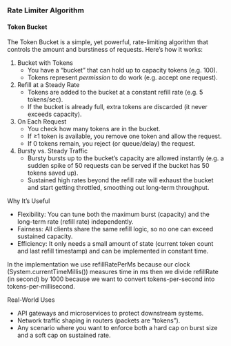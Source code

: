 ### Rate Limiter Algorithm  
#### Token Bucket
The Token Bucket is a simple, yet powerful, rate-limiting algorithm that controls the amount and burstiness of requests. Here’s how it works:
1. Bucket with Tokens  
   - You have a “bucket” that can hold up to capacity tokens (e.g. 100).  
   - Tokens represent _permission_ to do work (e.g. accept one request).  
2. Refill at a Steady Rate  
   - Tokens are added to the bucket at a constant refill rate (e.g. 5 tokens/sec).  
   - If the bucket is already full, extra tokens are discarded (it never exceeds capacity).
3. On Each Request  
   - You check how many tokens are in the bucket.  
   - If ≥1 token is available, you remove one token and allow the request.  
   - If 0 tokens remain, you reject (or queue/delay) the request.
4. Bursty vs. Steady Traffic  
    - Bursty bursts up to the bucket’s capacity are allowed instantly (e.g. a sudden spike of 50 requests can be served if the bucket has 50 tokens saved up).  
    - Sustained high rates beyond the refill rate will exhaust the bucket and start getting throttled, smoothing out long-term throughput.

Why It’s Useful  
* Flexibility: You can tune both the maximum burst (capacity) and the long-term rate (refill rate) independently.  
* Fairness: All clients share the same refill logic, so no one can exceed sustained capacity.  
* Efficiency: It only needs a small amount of state (current token count and last refill timestamp) and can be implemented in constant time.

In the implementation we use refillRatePerMs because our clock (System.currentTimeMillis()) measures time in ms then we divide refillRate (in second) by 1000 because we want to convert tokens-per-second into tokens-per-millisecond.

Real-World Uses  
* API gateways and microservices to protect downstream systems.  
* Network traffic shaping in routers (packets are “tokens”).  
* Any scenario where you want to enforce both a hard cap on burst size and a soft cap on sustained rate.








